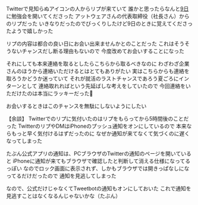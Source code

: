 Twitterで見知らぬアイコンの人からリプが来ていて
誰かと思ったらなんと[9日](/2017/03/09)に勉強会を開いてくださった
アットウェアさんの代表取締役（社長さん）からのリプだった
いきなりだったのでびっくりしたけど9日のときに覚えてくださったようで嬉しかった

リプの内容は都合の良い日にお会い出来ませんかとのことだった
これはそうそうないチャンスだし断る理由もないので
今度改めてお会いすることになった

それにしても本来連絡を取るとしたらこちらから取るべきなのに
わざわざ企業さんのほうから連絡いただけるとはとてもありがたい
実はこちらからも連絡を取ろうかどうか迷っていて
それが就活のラストチャンスであろう夏ごろにインターンとして
連絡取れればという先延ばしな考えをしていたので
今回連絡をいただけたのは本当にラッキーだった:pray:

お会いするときはこのチャンスを無駄にしないようにしたい

【余談】
Twitterでのリプに気付いたのはリプをもらってから5時間後のことだった
TwitterのリプやDMはiPhoneのプッシュ通知をオンにしているので
本来ならもっと早く気付けるはずだったのに
なぜか通知が来てなくて気づくのに遅くなってしまった

たぶん公式アプリの通知は、PCブラウザのTwitterの通知のページを開いていると
iPhoneに通知が来てもブラウザで確認したと判断して消える仕様になってるっぽい
なのでロック画面に表示されず、しかもブラウザでは開きっぱなしになってるだけだったので
通知を見逃してしまった

なので、公式だけじゃなくてTweetbotの通知もオンにしておいた
これで通知を見逃すことはなくなるんじゃないかな（たぶん）
